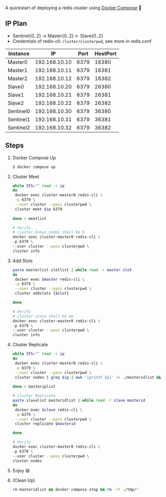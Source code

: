A quickstart of deploying a redis cluster using [Docker Compose](https://docs.docker.com/compose/) :whale2:

## IP Plan

- Sentinel{0..2} → Master{0..2} ← Slave{0..2}
- Credentials of redis-cli: `cluster/clusterpwd`, see more in redis.conf

| Instance  | IP            | Port | HostPort |
| --------- | ------------- | ---- | -------- |
| Master0   | 192.168.10.10 | 6379 | 16380    |
| Master1   | 192.168.10.11 | 6379 | 16381    |
| Master2   | 192.168.10.12 | 6379 | 16382    |
| Slave0    | 192.168.10.20 | 6379 | 26380    |
| Slave1    | 192.168.10.21 | 6379 | 26381    |
| Slave2    | 192.168.10.22 | 6379 | 26382    |
| Sentinel0 | 192.168.10.30 | 6379 | 36380    |
| Sentinel1 | 192.168.10.31 | 6379 | 36381    |
| Sentinel2 | 192.168.10.32 | 6379 | 36382    |

## Steps

1. Docker Compose Up

   ```bash
   $ docker compose up
   ```

2. Cluster Meet

   ```bash
   while IFS="" read -r ip
   do
   	docker exec cluster-master0 redis-cli \
   	-p 6379 \
   	--user cluster --pass clusterpwd \
   	cluster meet $ip 6379
   	
   done < meetlist
   
   # Verify
   # cluster_known_nodes shall be 6
   docker exec cluster-master0 redis-cli \
   -p 6379 \
   --user cluster --pass clusterpwd \
   cluster info
   ```

3. Add Slots

   ```bash
   paste masterlist slotlist | while read -r master slot
   do
   	docker exec $master redis-cli \
   	-p 6379 \
   	--user cluster --pass clusterpwd \
   	cluster addslots {$slot}
   
   done
   
   # Verify
   # cluster_state shall be ok
   docker exec cluster-master0 redis-cli \
   -p 6379 \
   --user cluster --pass clusterpwd \
   cluster info
   ```

4. Cluster Replicate

   ```bash
   while IFS="" read -r ip
   do
   	docker exec cluster-master0 redis-cli \
   	-p 6379 \
   	--user cluster --pass clusterpwd \
   	cluster nodes | grep $ip | awk '{printf $1}' >> ./masteridlist && echo >> ./masteridlist
   	
   done < masteriplist
   
   # Cluster Replicate
   paste slavelist masteridlist | while read -r slave masterid
   do
   	docker exec $slave redis-cli \
   	-p 6379 \
   	--user cluster --pass clusterpwd \
   	cluster replicate $masterid
   
   done
   
   # Verify
   docker exec cluster-master0 redis-cli \
   -p 6379 \
   --user cluster --pass clusterpwd \
   cluster nodes
   ```

5. Enjoy :smile:

6. (Clean Up)

   ```bash
   rm masteridlist && docker compose stop && rm -rf ./tmp/*
   ```